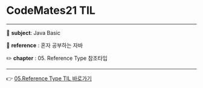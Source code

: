 # CodeMates21 TIL 



---

:school: **subject**: Java Basic

:green_book: **reference** : 혼자 공부하는 자바

:pencil2: **chapter** : 05. Reference Type 참조타입

---



:point_right: [05.Reference Type TIL 바로가기](https://github.com/lebcoco/TIL/blob/master/javaBasic/ch05ReferenceType/docs/TIL_ch05Array.md)

